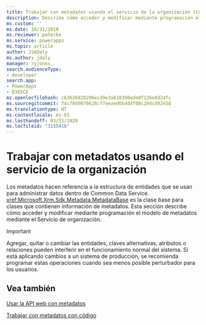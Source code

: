 ```yaml
---
title: Trabajar con metadatos usando el servicio de la organización (Common Data Service) | Microsoft Docs
description: Describe cómo acceder y modificar mediante programación el modelo de metadatos mediante el Servicio de organización.
ms.custom: ''
ms.date: 10/31/2018
ms.reviewer: pehecke
ms.service: powerapps
ms.topic: article
author: JimDaly
ms.author: jdaly
manager: ryjones
search.audienceType:
- developer
search.app:
- PowerApps
- D365CE
ms.openlocfilehash: c63626828296ecd9e3a618390ede0f126e8d24fc
ms.sourcegitcommit: f4cf849070628cf7eeaed6b4d4f08c20dcd02e58
ms.translationtype: HT
ms.contentlocale: es-ES
ms.lasthandoff: 03/21/2020
ms.locfileid: "3155416"
---
```

# <a name="work-with-metadata-using-the-organization-service"></a>Trabajar con metadatos usando el servicio de la organización

Los metadatos hacen referencia a la estructura de entidades que se usan para administrar datos dentro de Common Data Service. <xref:Microsoft.Xrm.Sdk.Metadata.MetadataBase> es la clase base para clases que contienen información de metadatos. Esta sección describe cómo acceder y modificar mediante programación el modelo de metadatos mediante el Servicio de organización.

> [!IMPORTANT]
> Agregar, quitar o cambiar las entidades, claves alternativas, atributos o relaciones pueden interferir en el funcionamiento normal del sistema. Si está aplicando cambios a un sistema de producción, se recomienda programar estas operaciones cuando sea menos posible perturbador para los usuarios.

## <a name="see-also"></a>Vea también

[Usar la API web con metadatos](../webapi/use-web-api-metadata.md)

[Trabajar con metadatos con código](../metadata-services.md)